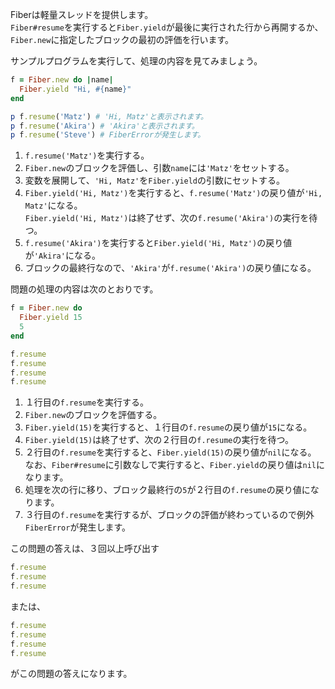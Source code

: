 Fiberは軽量スレッドを提供します。  
`Fiber#resume`を実行すると`Fiber.yield`が最後に実行された行から再開するか、`Fiber.new`に指定したブロックの最初の評価を行います。

サンプルプログラムを実行して、処理の内容を見てみましょう。

```ruby
f = Fiber.new do |name|
  Fiber.yield "Hi, #{name}"
end

p f.resume('Matz') # 'Hi, Matz'と表示されます。
p f.resume('Akira') # 'Akira'と表示されます。
p f.resume('Steve') # FiberErrorが発生します。
```

1. `f.resume('Matz')`を実行する。
1. `Fiber.new`のブロックを評価し、引数`name`には`'Matz'`をセットする。
1. 変数を展開して、`'Hi, Matz'`を`Fiber.yield`の引数にセットする。
1. `Fiber.yield('Hi, Matz')`を実行すると、`f.resume('Matz')`の戻り値が`'Hi, Matz'`になる。  
`Fiber.yield('Hi, Matz')`は終了せず、次の`f.resume('Akira')`の実行を待つ。
1. `f.resume('Akira')`を実行すると`Fiber.yield('Hi, Matz')`の戻り値が`'Akira'`になる。
1. ブロックの最終行なので、`'Akira'`が`f.resume('Akira')`の戻り値になる。

問題の処理の内容は次のとおりです。

```ruby
f = Fiber.new do
  Fiber.yield 15
  5
end

f.resume
f.resume
f.resume
f.resume
```

1. １行目の`f.resume`を実行する。
1. `Fiber.new`のブロックを評価する。
1. `Fiber.yield(15)`を実行すると、１行目の`f.resume`の戻り値が`15`になる。
1. `Fiber.yield(15)`は終了せず、次の２行目の`f.resume`の実行を待つ。
1. ２行目の`f.resume`を実行すると、`Fiber.yield(15)`の戻り値が`nil`になる。  
なお、`Fiber#resume`に引数なしで実行すると、`Fiber.yield`の戻り値は`nil`になります。
1. 処理を次の行に移り、ブロック最終行の`5`が２行目の`f.resume`の戻り値になります。
1. ３行目の`f.resume`を実行するが、ブロックの評価が終わっているので例外`FiberError`が発生します。

この問題の答えは、３回以上呼び出す

```ruby
f.resume
f.resume
f.resume
```

または、

```ruby
f.resume
f.resume
f.resume
f.resume
```

がこの問題の答えになります。